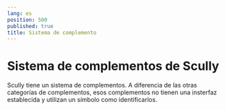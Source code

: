 ```yaml
---
lang: es
position: 500
published: true
title: Sistema de complemento
---
```


# Sistema de complementos de Scully

Scully tiene un sistema de complementos. A diferencia de las otras categorías de complementos, esos complementos no tienen una insterfaz establecida y utilizan un símbolo como identificarlos.
